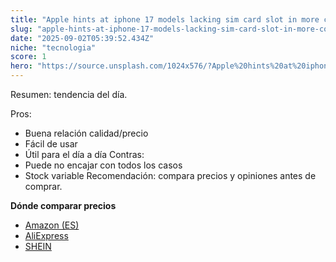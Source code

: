 ```yaml
---
title: "Apple hints at iphone 17 models lacking sim card slot in more countries"
slug: "apple-hints-at-iphone-17-models-lacking-sim-card-slot-in-more-countries"
date: "2025-09-02T05:39:52.434Z"
niche: "tecnologia"
score: 1
hero: "https://source.unsplash.com/1024x576/?Apple%20hints%20at%20iphone%2017%20models%20lacking%20sim%20card%20slot%20in%20more%20countries"
---
```


Resumen: tendencia del día.

Pros:
- Buena relación calidad/precio
- Fácil de usar
- Útil para el día a día
Contras:
- Puede no encajar con todos los casos
- Stock variable
Recomendación: compara precios y opiniones antes de comprar.

**Dónde comparar precios**
- [Amazon (ES)](https://www.amazon.es/s?k=Apple%20hints%20at%20iphone%2017%20models%20lacking%20sim%20card%20slot%20in%20more%20countries&tag=teknovashop25-21&language=es_ES)
- [AliExpress](https://es.aliexpress.com/wholesale?SearchText=Apple%20hints%20at%20iphone%2017%20models%20lacking%20sim%20card%20slot%20in%20more%20countries)
- [SHEIN](https://es.shein.com/pdsearch/Apple%20hints%20at%20iphone%2017%20models%20lacking%20sim%20card%20slot%20in%20more%20countries/)
